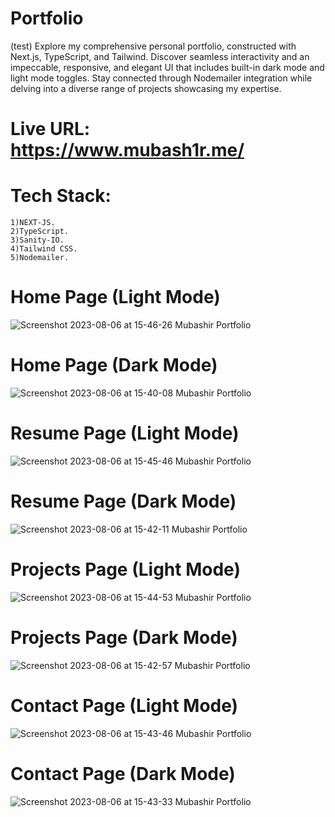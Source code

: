 # Portfolio
(test)
Explore my comprehensive personal portfolio, constructed with Next.js, TypeScript, and Tailwind. Discover seamless interactivity and an impeccable, responsive, and elegant UI that includes built-in dark mode and light mode toggles. Stay connected through Nodemailer integration while delving into a diverse range of projects showcasing my expertise.

# Live URL: https://www.mubash1r.me/

# Tech Stack:

    1)NEXT-JS.
    2)TypeScript.
    3)Sanity-IO.
    4)Tailwind CSS.
    5)Nodemailer.
   
# Home Page (Light Mode)

![Screenshot 2023-08-06 at 15-46-26 Mubashir Portfolio](https://github.com/mubashir05-beep/PORTFOLIO/assets/100374421/c070733e-5ad7-44b6-82b7-e2b0e96fd3f5)


# Home Page (Dark Mode)

![Screenshot 2023-08-06 at 15-40-08 Mubashir Portfolio](https://github.com/mubashir05-beep/PORTFOLIO/assets/100374421/10bac606-f971-4c2b-91ed-b5da6030ccf9)

# Resume Page (Light Mode)

![Screenshot 2023-08-06 at 15-45-46 Mubashir Portfolio](https://github.com/mubashir05-beep/PORTFOLIO/assets/100374421/5ec1fd1a-24e4-4e6a-a725-26bcced1f79a)

# Resume Page (Dark Mode)

![Screenshot 2023-08-06 at 15-42-11 Mubashir Portfolio](https://github.com/mubashir05-beep/PORTFOLIO/assets/100374421/49832720-4724-4e02-ac1f-c274020b1500)

# Projects Page (Light Mode)

![Screenshot 2023-08-06 at 15-44-53 Mubashir Portfolio](https://github.com/mubashir05-beep/PORTFOLIO/assets/100374421/2593de00-1978-4144-85ee-3c1f3ba3b56d)


# Projects Page (Dark Mode)

![Screenshot 2023-08-06 at 15-42-57 Mubashir Portfolio](https://github.com/mubashir05-beep/PORTFOLIO/assets/100374421/1d2a1bba-6475-471b-9a9e-fe001e952290)

# Contact Page (Light Mode)

 ![Screenshot 2023-08-06 at 15-43-46 Mubashir Portfolio](https://github.com/mubashir05-beep/PORTFOLIO/assets/100374421/7c2da077-d55b-48c6-9a49-32412f9d25e6)


# Contact Page (Dark Mode)

![Screenshot 2023-08-06 at 15-43-33 Mubashir Portfolio](https://github.com/mubashir05-beep/PORTFOLIO/assets/100374421/a422f880-7673-4434-9f01-df900960f211)
